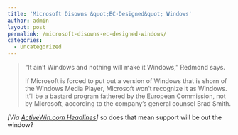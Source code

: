```yaml
---
title: 'Microsoft Disowns &quot;EC-Designed&quot; Windows'
author: admin
layout: post
permalink: /microsoft-disowns-ec-designed-windows/
categories:
  - Uncategorized
---
```

> &#8220;It ain&#8217;t Windows and nothing will make it Windows,&#8221; Redmond says.
> 
> If Microsoft is forced to put out a version of Windows that is shorn of the Windows Media Player, Microsoft won&#8217;t recognize it as Windows. It&#8217;ll be a bastard program fathered by the European Commission, not by Microsoft, according to the company&#8217;s general counsel Brad Smith.

*[Via [ActiveWin.com Headlines][1]]* so does that mean support will be out the window?

 [1]: http://www.activewin.com/awin/comments.asp?HeadlineIndex=23326